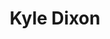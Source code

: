 ---
title: "Kyle Dixon"
summary: "Austin, Texas musician."
image: "kyle-dixon.jpg"
apple_music_artist_url: "https://music.apple.com/gb/artist/kyle-dixon/397886313"
wikipedia_url: "none"
---